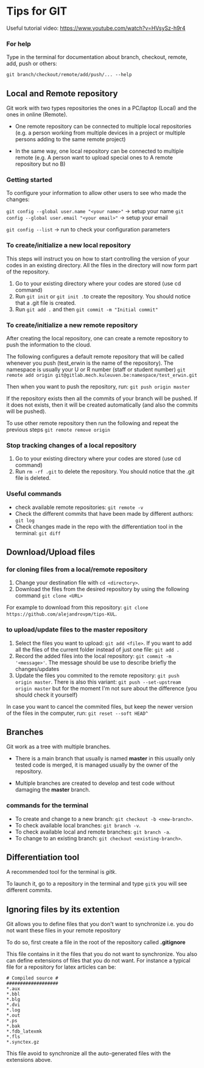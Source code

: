 # Tips for  GIT

Useful tutorial video:
https://www.youtube.com/watch?v=HVsySz-h9r4

### For help

Type in the terminal for documentation about branch, checkout, remote, add, push or others:
```
git branch/checkout/remote/add/push/... --help
```

## Local and Remote repository
Git work with two types repositories the ones in a PC/laptop (Local) and the ones in online (Remote).

- One remote repository can be connected to multiple local repositories (e.g. a person working from multiple devices in a project or multiple persons adding to the same remote project)

- In the same way, one local repository can be connected to multiple remote (e.g. A person want to upload special ones to A remote repository but no B)

### Getting started

To configure your information to allow other users to see who made the changes:

``git config --global user.name "<your name>"`` -> setup your name
``git config --global user.email "<your email>"`` -> setup your email

``git config --list`` -> run to check your configuration parameters

### To create/initialize a new local repository

This steps will instruct you on how to start controlling the version of your codes in an existing directory. All the files in the directory will now form part of the repository.

1. Go to your existing directory where your codes are stored (use cd command)
2. Run ``git init`` or ``git init .``to create the repository. You should notice that a .git file is created.
3. Run ``git add .`` and then ``git commit -m "Initial commit"``

### To create/initialize a new remote repository
After creating the local repository, one can create a remote repository to push the information to the cloud.

The following configures a default remote repository that will be called whenever you push (test_erwin is the name of the repository). The namespace is usually your U or R number (staff or student number)
``git remote add origin git@gitlab.mech.kuleuven.be:namespace/test_erwin.git``

Then when you want to push the repository, run:
``git push origin master``

If the repository exists then all the commits of your branch will be pushed. If it does not exists, then it will be created automatically (and also the commits will be pushed).

To use other remote repository then run the following and repeat the previous steps
``git remote remove origin``



### Stop tracking changes of a local repository

1. Go to your existing directory where your codes are stored (use cd command)
2. Run ``rm -rf .git`` to delete the repository. You should notice that the .git file is deleted.

### Useful commands
- check available remote repositories: ```git remote -v```
- Check the different commits that have been made by different authors: ```git log```
- Check changes made in the repo with the differentiation tool in the terminal: ``git diff``

## Download/Upload files

### for cloning files from a local/remote  repository
1. Change your destination file with ```cd <directory>```.
2. Download the files from the desired repository by using the following command
 `` git clone <URL> ``

For example to download from this repository: ```git clone https://github.com/alejandrovpm/tips-KUL```.

### to upload/update files to the master repository
1. Select the files you want to upload: ```git add <file>```. If you want to add all the files of the current folder instead of just one file: ```git add .```
2. Record the added files into the local repository: ```git commit -m '<message>'```. The message should be use to describe briefly the changes/updates
3. Update the files you commited to the remote repository: ```git push origin master```. There is also this variant: ``git push --set-upstream origin master`` but for the moment I'm not sure about the difference (you should check it yourself)

In case you want to cancel the commited files, but keep the newer version of the files in the computer, run: ```git reset --soft HEAD^```

## Branches
Git work as a tree with multiple branches.

- There is a main branch that usually is named **master** in this usually only tested code is merged, it is managed usually by the owner of the repository.

- Multiple branches are created to develop and test code without damaging the **master** branch.


### commands for the terminal
- To create and change to a new branch: ``` git checkout -b <new-branch> ```.
- To check available local branches: ```git branch -v```.
- To check available local and remote branches: ```git branch -a```.
- To change to an existing branch: ``` git checkout <existing-branch> ```.

## Differentiation tool
A recommended tool for the terminal is _gitk_.

To launch it, go to a repository in the terminal and type ```gitk``` you will see different commits.

## Ignoring files by its extention

Git allows you to define files that you don't want to synchronize i.e. you do not want these files in your remote repository

To do so, first create a file in the root of the repository called **.gitignore**

This file contains in it the files that you do not want to synchronize. You also can define extensions of files that you do not want. For instance a typical file for a repository for latex articles can be:

```
# Compiled source #
###################
*.aux
*.bbl
*.blg
*.dvi
*.log
*.out
*.ps
*.bak
*.fdb_latexmk
*.fls
*.synctex.gz
```

This file avoid to synchronize all the auto-generated files with the extensions above.
